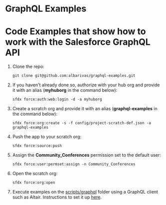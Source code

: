 # GraphQL Examples

# Code Examples that show how to work with the Salesforce GraphQL API

1. Clone the repo:

   ```
   git clone git@github.com:albarivas/graphql-examples.git
   ```

1. If you haven't already done so, authorize with your hub org and provide it with an alias (**myhuborg** in the command below):

   ```
   sfdx force:auth:web:login -d -a myhuborg
   ```

1. Create a scratch org and provide it with an alias (**graphql-examples** in the command below):

   ```
   sfdx force:org:create -s -f config/project-scratch-def.json -a graphql-examples
   ```

1. Push the app to your scratch org:

   ```
   sfdx force:source:push
   ```

1. Assign the **Community_Conferences** permission set to the default user:

   ```
   sfdx force:user:permset:assign -n Community_Conferences
   ```

1. Open the scratch org:

   ```
   sfdx force:org:open
   ```

1. Execute examples on the [scripts/graphql]('scripts/graphql') folder using a GraphQL client such as Altair. Instructions to set it up [here](https://developer.salesforce.com/docs/platform/graphql/guide/get-started-graphql.html).


